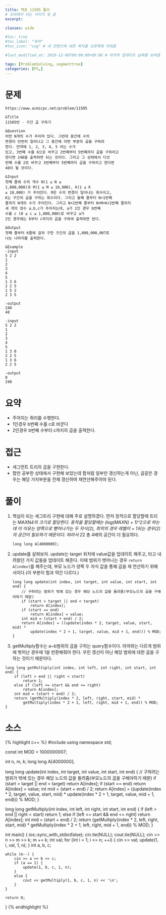 ```yaml
---
title: 백준 11505 풀이
# 오버레이 되는 이미지 및 글
excerpt:

classes: wide

#toc: true
#toc_label: "목차"
#toc_icon: "cog" # 내 컨텐츠에 대한 목차를 오른쪽에 띄워줌

#last_modified_at: 2019-12-08T00:00:00+09:00 # 마지막 업데이트 날짜를 보여줌

tags: [ProblemSolving, segmenttree]
categories: [PS,]
---
```


# 문제
```
https://www.acmicpc.net/problem/11505

&Title
11505번 - 구간 곱 구하기

&Question
어떤 N개의 수가 주어져 있다. 그런데 중간에 수의 
변경이 빈번히 일어나고 그 중간에 어떤 부분의 곱을 구하려 
한다. 만약에 1, 2, 3, 4, 5 라는 수가 
있고, 3번째 수를 6으로 바꾸고 2번째부터 5번째까지 곱을 구하라고 
한다면 240을 출력하면 되는 것이다. 그리고 그 상태에서 다섯 
번째 수를 2로 바꾸고 3번째부터 5번째까지 곱을 구하라고 한다면 
48이 될 것이다. 

&Input
첫째 줄에 수의 개수 N(1 ≤ N ≤ 
1,000,000)과 M(1 ≤ M ≤ 10,000), K(1 ≤ K 
≤ 10,000) 가 주어진다. M은 수의 변경이 일어나는 회수이고, 
K는 구간의 곱을 구하는 회수이다. 그리고 둘째 줄부터 N+1번째 
줄까지 N개의 수가 주어진다. 그리고 N+2번째 줄부터 N+M+K+2번째 줄까지 
세 개의 정수 a,b,c가 주어지는데, a가 1인 경우 b번째 
수를 c (0 ≤ c ≤ 1,000,000)로 바꾸고 a가 
2인 경우에는 b부터 c까지의 곱을 구하여 출력하면 된다. 

&Output
첫째 줄부터 K줄에 걸쳐 구한 구간의 곱을 1,000,000,007로 
나눈 나머지를 출력한다. 

&Example
-input
5 2 2
1
2
3
4
5
1 3 6
2 2 5
1 5 2
2 3 5

-output
240
48

-input
5 2 2
1
2
3
4
5
1 3 0
2 2 5
1 3 6
2 2 5

-output
0
240
```

# 요약
* 주어지는 쿼리를 수행한다.
* 1인경우 b번째 수를 c로 바꾼다
* 2인경우 b번째 수부터 c까지의 곱을 출력한다.

# 접근
* 세그먼트 트리의 곱을 구현한다.
* 합만 공부한 상태에서 구현해 보았는데 합처럼 일부만 갱신하는게 아닌, 곱같은 경우는 해당 가지부분을 전체 갱신하여 재연산해주어야 된다.

# 풀이
1. 핵심이 되는 세그트리 구현에 대해 주로 설명하겠다. 먼저 정적으로 할당할때 트리는 MAXN*4의 크기로 할당한다. 동적을 할당할때는 (log(MAXN) + 1)^2으로 하는데 이 이유는 양쪽으로 뻗어나가는 두 자식(2), 최악의 경우 레벨이 + 1되는 경우(2)의 공간이 필요하기 때문이다. 따라서 2*2 총 4배의 공간이 더 필요하다.
    ```
    long long A[4000000];
    ```
1. update를 살펴보자. update는 target 위치에 value값을 업데이트 해주고, 타고 내려왔던 가지 값들을 업데이트 해준다. 이때 범위가 벗어나는 경우 `return A[index]`를 해주는데, 부모 노드가 양쪽 두 자식 값을 통해 곱을 재 연산하기 위해서이다.(이 부분이 합과 약간 다르다.)
    ```
    long long update(int index, int target, int value, int start, int end) {
        // 구하려는 범위가 밖에 있는 경우 해당 노드의 값을 돌려줌(부모노드의 곱을 구해야하기 때문)
        if (start > target || end < target)
            return A[index];
        if (start == end)
            return A[index] = value;
        int mid = (start + end) / 2;
        return A[index] = ((update(index * 2, target, value, start, mid) *
            update(index * 2 + 1, target, value, mid + 1, end))) % MOD;
    }
    ```
1. getMultiply함수는 a~b범위의 곱을 구하는 query함수이다. 아까와는 다르게 범위에 벗어난 경우에 1을 반환해줘야 한다. 우린 갱신이 아닌 해당 범위에 대한 곱을 구하는 것이기 때문이다.
```
long long getMultiply(int index, int left, int right, int start, int end) {
	if (left > end || right < start)
		return 1;
	else if (left <= start && end <= right)
		return A[index];
	int mid = (start + end) / 2;
	return (getMultiply(index * 2, left, right, start, mid) *
		getMultiply(index * 2 + 1, left, right, mid + 1, end)) % MOD;
}
```

# 소스
{% highlight c++ %}
#include <iostream>
using namespace std;

const int MOD = 1000000007;

int n, m, k;
long long A[4000000];

long long update(int index, int target, int value, int start, int end) {
	// 구하려는 범위가 밖에 있는 경우 해당 노드의 값을 돌려줌(부모노드의 곱을 구해야하기 때문)
	if (start > target || end < target)
		return A[index];
	if (start == end)
		return A[index] = value;
	int mid = (start + end) / 2;
	return A[index] = ((update(index * 2, target, value, start, mid) *
		update(index * 2 + 1, target, value, mid + 1, end))) % MOD;
}

long long getMultiply(int index, int left, int right, int start, int end) {
	if (left > end || right < start)
		return 1;
	else if (left <= start && end <= right)
		return A[index];
	int mid = (start + end) / 2;
	return (getMultiply(index * 2, left, right, start, mid) *
		getMultiply(index * 2 + 1, left, right, mid + 1, end)) % MOD;
}

int main() {
	ios::sync_with_stdio(false);
	cin.tie(NULL);
	cout.tie(NULL);
	cin >> n >> m >> k;
	m += k;
	int val;
	for (int i = 1; i <= n; ++i) {
		cin >> val;
		update(1, i, val, 1, n);
	}
	int a, b, c;

	while (m--) {
		cin >> a >> b >> c;
		if (a == 1) {
			update(1, b, c, 1, n);
		}
		else {
			cout << getMultiply(1, b, c, 1, n) << '\n';
		}
	}

	return 0;
}
{% endhighlight %}